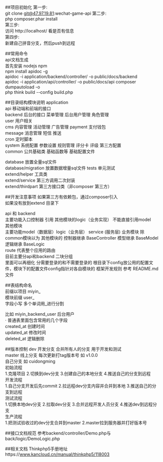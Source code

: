 ##项目初始化
第一步:  
git clone git@47.97.19.81:wechat-game-api 
第二步:  
php composer.phar install  
第三步:  
访问 http://localhost/ 看是否有信息  
第四步:  
新建自己拼音分支，然后push到远程
  
##常用命令  
api文档生成   
首先安装 nodejs npm  
npm install apidoc -g  
apidoc -i application/backend/controller/ -o public/docs/backend   
apidoc -i application/api/controller/ -o public/docs/api 
composer dumpautoload -o  
php think build --config build.php 

##目录结构模块说明
application  
api 移动端和前端的接口  
backend 后台的接口 菜单管理 后台用户管理 角色管理    
user 用户相关  
cms 内容管理 活动管理 广告管理
payment 支付钱包       
message 消息管理 短信 推送  
cron 定时脚本  
system 系统配置 参数设置 规则管理 评分卡 评级 第三方配置  
common 公共基础类 基础函数等 基础配置文件  
  
database 放置全量sql文件  
database/migration 放置数据增量sql文件 
tests 单元测试  
extend/helper 工具类  
extend/service 第三方调用二次封装  
extend/thirdpart 第三方接口类（非composer 第三方） 

##开发注意事项
如果第三方有依赖包，通过composer引入  
如果没有放到extend 目录下

api 和 backend   
    主要功能入口控制器 引用 其他模块的logic（业务实现） 不能直接引用model  
其他模块  
    主要功能model（数据层）logic（业务层） service (服务层)
业务模块 除common模块以为 其他模块的 控制器继承 BaseController 模型继承 BaseModel 逻辑继承 BaseLogic   
route 代表整个应用的路由  
目前主要分api和backend 二块分组  
里面可以再细化 分需要登录的和不需要登录的 
根目录下config放公用的配置文件，模块下的配置文件config指针对各自模块的 
框架开发规则 参考 README.md 文件

##表结构命名  
前缀以项目 miyin_  
模块前缀 user_  
字段小写 多个单词用_进行分割

比如 miyin_backend_user 后台用户  
·
普通表里面包含常用的几个字段  
created_at 创建时间  
updated_at 修改时间  
deleted_at 逻辑删除  

##版本控制
dev 开发分支 合并所有人的分支 用于开发和测试  
master 线上分支 每次更新打tag版本号 如 v1.0.0  
自己分支 如 cuidongming   
初始流程  
 1.克隆项目 2.切换到dev分支 3.创建自己的本地分支   4.推送自己的分支到远程  
开发流程  
 1.自己分支开发后先commit 2.拉远程dev分支内容并合并到本地   3.推送自己的分支到远程  
测试流程   
1.切换本地dev分支 2.拉取dev分支 3.合并远程开发人员分支   4.推送dev到远程分支  
生产流程   
1.把测试验收过的dev分支合并到master 2.master拉到服务器并打好版本号

##接口文档规范
参考backend/controller/Demo.php与back/logic/DemoLogic.php


##相关文档
Thinkphp5手册地址https://www.kancloud.cn/manual/thinkphp5/118003